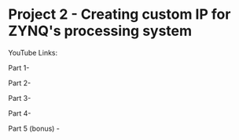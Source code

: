 # Project 2 - Creating custom IP for ZYNQ's processing system

YouTube Links:

Part 1-

Part 2-

Part 3-

Part 4-

Part 5 (bonus) - 

